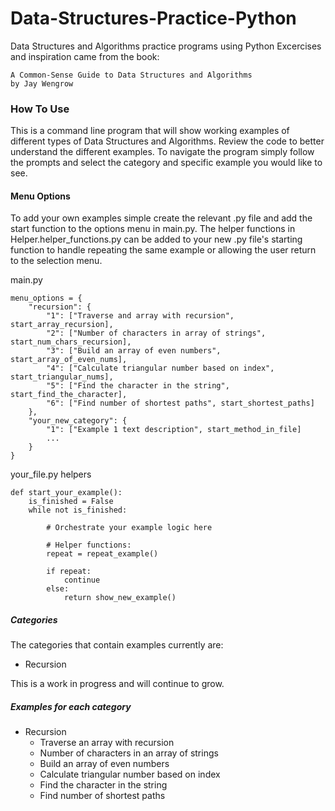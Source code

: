 # Data-Structures-Practice-Python
Data Structures and Algorithms practice programs using Python
Excercises and inspiration came from the book:

```
A Common-Sense Guide to Data Structures and Algorithms
by Jay Wengrow
```


### How To Use
This is a command line program that will show working examples of different types of Data Structures and Algorithms.  Review the code to better understand the different examples.  To navigate the program simply follow the prompts and select the category and specific example you would like to see.


#### Menu Options
To add your own examples simple create the relevant .py file and add the start function to the options menu in main.py.  The helper functions in Helper.helper_functions.py can be added to your new .py file's starting function to handle repeating the same example or allowing the user return to the selection menu.

main.py
```
menu_options = {
    "recursion": {
        "1": ["Traverse and array with recursion", start_array_recursion],
        "2": ["Number of characters in array of strings", start_num_chars_recursion],
        "3": ["Build an array of even numbers", start_array_of_even_nums],
        "4": ["Calculate triangular number based on index", start_triangular_nums],
        "5": ["Find the character in the string", start_find_the_character],
        "6": ["Find number of shortest paths", start_shortest_paths]
    },
    "your_new_category": {
        "1": ["Example 1 text description", start_method_in_file]
        ...
    }
}
```
your_file.py helpers
```
def start_your_example():
    is_finished = False
    while not is_finished:
       
        # Orchestrate your example logic here
        
        # Helper functions:
        repeat = repeat_example()

        if repeat:
            continue
        else:
            return show_new_example()

```

##### Categories
The categories that contain examples currently are:

* Recursion

This is a work in progress and will continue to grow.

##### Examples for each category

* Recursion 
  * Traverse an array with recursion
  * Number of characters in an array of strings
  * Build an array of even numbers
  * Calculate triangular number based on index
  * Find the character in the string
  * Find number of shortest paths
